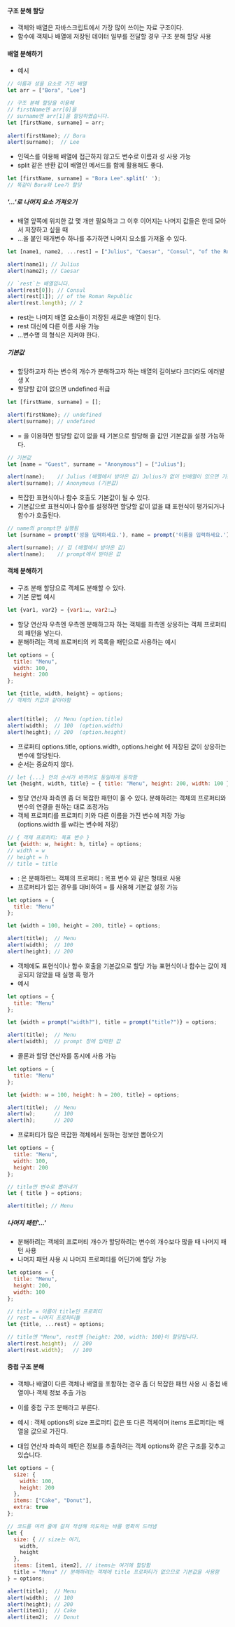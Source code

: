 #### 구조 분해 할당
  * 객체와 배열은 자바스크립트에서 가장 많이 쓰이는 자료 구조이다.
  * 함수에 객체나 배열에 저장된 데이터 일부를 전달할 경우 구조 분해 할당 사용

#### 배열 분해하기
  * 예시
```js
// 이름과 성을 요소로 가진 배열
let arr = ["Bora", "Lee"]

// 구조 분해 할당을 이용해
// firstName엔 arr[0]을
// surname엔 arr[1]을 할당하였습니다.
let [firstName, surname] = arr;
 
alert(firstName); // Bora
alert(surname);  // Lee
```
  * 인덱스를 이용해 배열에 접근하지 않고도 변수로 이름과 성 사용 가능
  * split 같은 반환 값이 배열인 메서드를 함께 활용해도 좋다.
```js
let [firstName, surname] = "Bora Lee".split(' ');
// 똑같이 Bora와 Lee가 할당
```
##### '...'로 나머지 요소 가져오기
  * 배열 앞쪽에 위치한 값 몇 개만 필요하고 그 이후 이어지는 나머지 값들은 한데 모아서 저장하고 싶을 때
  * ...을 붙인 매개변수 하나를 추가하면 나머지 요소를 가져올 수 있다.
```js
let [name1, name2, ...rest] = ["Julius", "Caesar", "Consul", "of the Roman Republic"];

alert(name1); // Julius
alert(name2); // Caesar

// `rest`는 배열입니다.
alert(rest[0]); // Consul
alert(rest[1]); // of the Roman Republic
alert(rest.length); // 2
```
  * rest는 나머지 배열 요소들이 저장된 새로운 배열이 된다.
  * rest 대신에 다른 이름 사용 가능 
  * ...변수명 의 형식은 지켜야 한다.

##### 기본값 
  * 할당하고자 하는 변수의 개수가 분해하고자 하는 배열의 길이보다 크더라도 에러발생 X
  * 할당할 값이 없으면 undefined 취급
```js
let [firstName, surname] = [];

alert(firstName); // undefined
alert(surname); // undefined
```
  * = 을 이용하면 할당할 값이 없을 때 기본으로 할당해 줄 값인 기본값을 설정 가능하다.
```js
// 기본값
let [name = "Guest", surname = "Anonymous"] = ["Julius"];

alert(name);    // Julius (배열에서 받아온 값) Julius가 없이 빈배열이 있으면 기본값인 Guest 출력
alert(surname); // Anonymous (기본값)
```
  * 복잡한 표현식이나 함수 호출도 기본값이 될 수 있다.
  * 기본값으로 표현식이나 함수를 설정하면 할당할 값이 없을 떄 표현식이 평가되거나 함수가 호출된다.
```js
// name의 prompt만 실행됨
let [surname = prompt('성을 입력하세요.'), name = prompt('이름을 입력하세요.')] = ["김"];

alert(surname); // 김 (배열에서 받아온 값)
alert(name);    // prompt에서 받아온 값
```
#### 객체 분해하기
  * 구조 분해 할당으로 객체도 분해할 수 있다.
  * 기본 문법 예시
```js
let {var1, var2} = {var1:…, var2:…}
```
  * 할당 연산자 우측엔 우측엔 분해하고자 하는 객체를 좌측엔 상응하는 객체 프로퍼티의 패턴을 넣는다.
  * 분해하려는 객체 프로퍼티의 키 목록을 패턴으로 사용하는 예시
```js
let options = {
  title: "Menu",
  width: 100,
  height: 200
};

let {title, width, height} = options;
// 객체의 키값과 같아야함


alert(title);  // Menu (option.title)
alert(width);  // 100  (option.width)
alert(height); // 200  (option.height) 
```
  * 프로퍼티 options.title, options.width, options.height 에 저장된 값이 상응하는 변수에 할당된다.
  * 순서는 중요하지 않다.
```js
// let {...} 안의 순서가 바뀌어도 동일하게 동작함
let {height, width, title} = { title: "Menu", height: 200, width: 100 }
```
  * 할당 연산자 좌측엔 좀 더 복잡한 패턴이 올 수 있다. 분해하려는 객체의 프로퍼티와 변수의 연결을 원하는 대로 조정가능
  * 객체 프로퍼티를 프로퍼티 키와 다른 이름을 가진 변수에 저장 가능 (options.width 를 w라는 변수에 저장) 
```js
// { 객체 프로퍼티: 목표 변수 }
let {width: w, height: h, title} = options;
// width = w
// height = h
// title = title 
```
  * : 은 분해하련느 객체의 프로퍼티 : 목표 변수 와 같은 형태로 사용
  * 프로퍼티가 없는 경우를 대비하여 = 를 사용해 기본값 설정 가능
```js
let options = {
  title: "Menu"
};

let {width = 100, height = 200, title} = options;

alert(title);  // Menu
alert(width);  // 100
alert(height); // 200
```
  * 객체에도 표현식이나 함수 호출을 기본값으로 할당 가능 표현식이나 함수는 값이 제공되지 않았을 때 실행 혹 평가
  * 예시
```js
let options = {
  title: "Menu"
};

let {width = prompt("width?"), title = prompt("title?")} = options;

alert(title);  // Menu
alert(width);  // prompt 창에 입력한 값
```
  * 콜론과 할당 연산자를 동시에 사용 가능
```js
let options = {
  title: "Menu"
};

let {width: w = 100, height: h = 200, title} = options;

alert(title);  // Menu
alert(w);      // 100
alert(h);      // 200
```

  * 프로퍼티가 많은 복잡한 객체에서 원하는 정보만 뽑아오기
```js
let options = {
  title: "Menu",
  width: 100,
  height: 200
};

// title만 변수로 뽑아내기
let { title } = options;

alert(title); // Menu
```
##### 나머지 패턴'...'
  * 분해하려는 객체의 프로퍼티 개수가 할당하려는 변수의 개수보다 많을 때 나머지 패턴 사용
  * 나머지 패턴 사용 시 나머지 프로퍼티를 어딘가에 할당 가능 
```js
let options = {
  title: "Menu",
  height: 200,
  width: 100
};

// title = 이름이 title인 프로퍼티
// rest = 나머지 프로퍼티들
let {title, ...rest} = options;

// title엔 "Menu", rest엔 {height: 200, width: 100}이 할당됩니다.
alert(rest.height);  // 200
alert(rest.width);   // 100
```

#### 중첩 구조 분해
  * 객체나 배열이 다른 객체나 배열을 포함하는 경우 좀 더 복잡한 패턴 사용 시 중첩 배열이나 객체 정보 추출 가능
  * 이를 중첩 구조 분해라고 부른다.
  
  * 예시 : 객체 options의 size 프로퍼티 값은 또 다른 객체이며 items 프로퍼티는 배열을 값으로 가진다. 
  * 대입 연산자 좌측의 패턴은 정보를 추출하려는 객체 options와 같은 구조를 갖추고 있습니다.
```js
let options = {
  size: {
    width: 100,
    height: 200
  },
  items: ["Cake", "Donut"],
  extra: true
};

// 코드를 여러 줄에 걸쳐 작성해 의도하는 바를 명확히 드러냄
let {
  size: { // size는 여기,
    width,
    height
  },
  items: [item1, item2], // items는 여기에 할당함
  title = "Menu" // 분해하려는 객체에 title 프로퍼티가 없으므로 기본값을 사용함
} = options;

alert(title);  // Menu
alert(width);  // 100
alert(height); // 200
alert(item1);  // Cake
alert(item2);  // Donut
```

